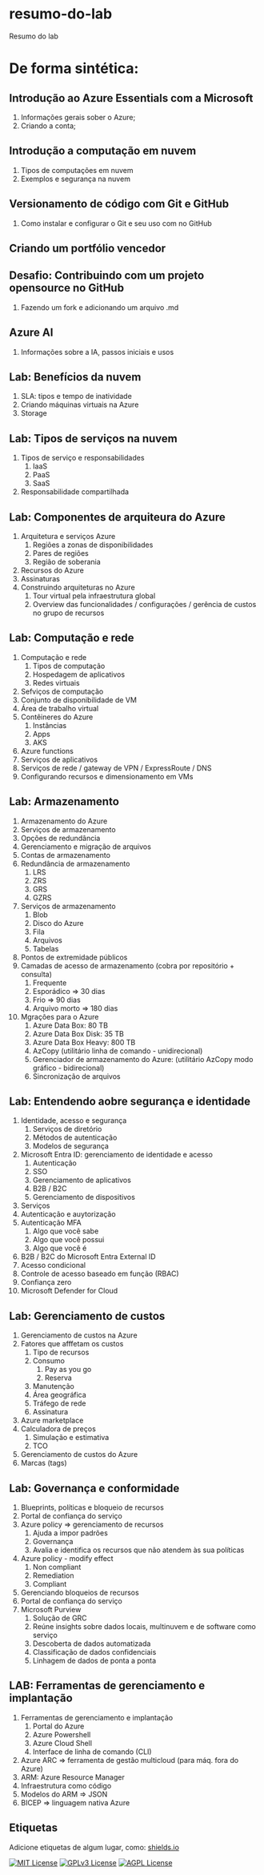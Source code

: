 
# resumo-do-lab
Resumo do lab

# De forma sintética:
## Introdução ao Azure Essentials com a Microsoft
 1. Informações gerais sober o Azure;
 2. Criando a conta;
## Introdução a computação em nuvem
 1. Tipos de computações em nuvem
 2. Exemplos e segurança na nuvem
## Versionamento de código com Git e GitHub
 1. Como instalar e configurar o Git e seu uso com no GitHub
## Criando um portfólio vencedor
## Desafio: Contribuindo com um projeto opensource no GitHub
 1. Fazendo um fork e adicionando um arquivo .md
## Azure AI
1. Informações sobre a IA, passos iniciais e usos

## Lab: Benefícios da nuvem
1. SLA: tipos e tempo de inatividade
2. Criando máquinas virtuais na Azure
3. Storage

## Lab: Tipos de serviços na nuvem
1. Tipos de serviço e responsabilidades
   1. IaaS
   2. PaaS
   3. SaaS
2. Responsabilidade compartilhada

## Lab: Componentes de arquiteura do Azure
1. Arquitetura e serviços Azure
   1. Regiões a zonas de disponibilidades
   2. Pares de regiões
   3. Região de soberania
2. Recursos do Azure
3. Assinaturas
4. Construindo arquiteturas no Azure
   1. Tour virtual pela infraestrutura global
   2. Overview das funcionalidades / configurações / gerência de custos no grupo de recursos

## Lab: Computação e rede
1. Computação e rede
   1. Tipos de computação
   2. Hospedagem de aplicativos
   3. Redes virtuais
 2. Sefviços de computação
 3. Conjunto de disponibilidade de VM
 4. Área de trabalho virtual
 5. Contêineres do Azure
    1. Instâncias
    2. Apps
    3. AKS
 6. Azure functions
 7. Serviços de aplicativos
 8. Serviços de rede / gateway de VPN / ExpressRoute / DNS
 9. Configurando recursos e dimensionamento em VMs

## Lab: Armazenamento
1. Armazenamento do Azure
 1. Serviços de armazenamento
 2. Opções de redundância
 3. Gerenciamento e migração de arquivos
2. Contas de armazenamento
3. Redundância de armazenamento
   1. LRS
   2. ZRS
   3. GRS
   4. GZRS
4. Serviços de armazenamento
   1. Blob
   2. Disco do Azure
   3. Fila
   4. Arquivos
   5. Tabelas
5. Pontos de extremidade públicos
6. Camadas de acesso de armazenamento (cobra por repositório + consulta)
   1. Frequente
   2. Esporádico => 30 dias
   3. Frio => 90 dias
   4. Arquivo morto => 180 dias
7. Mgrações para o Azure
   1. Azure Data Box: 80 TB
   2. Azure Data Box Disk: 35 TB
   3. Azure Data Box Heavy: 800 TB
   4. AzCopy (utilitário linha de comando - unidirecional)
   5. Gerenciador de armazenamento do Azure: (utilitário AzCopy modo gráfico - bidirecional)
   6. Sincronização de arquivos
## Lab: Entendendo aobre segurança e identidade
1. Identidade, acesso e segurança
   1. Serviços de diretório
   2. Métodos de autenticação
   3. Modelos de segurança
2. Microsoft Entra ID: gerenciamento de identidade e acesso
   1. Autenticação
   2. SSO
   3. Gerenciamento de aplicativos
   4. B2B / B2C
   5. Gerenciamento de dispositivos
3. Serviços
4. Autenticação e auytorização
5. Autenticação MFA
   1. Algo que você sabe
   2. Algo que você possui
   3. Algo que você é
6. B2B / B2C do Microsoft Entra External ID
7. Acesso condicional
8. Controle de acesso baseado em função (RBAC)
9. Confiança zero
10. Microsoft Defender for Cloud
    
## Lab: Gerenciamento de custos
1. Gerenciamento de custos na Azure
2. Fatores que afffetam os custos
   1. Tipo de recursos
   2. Consumo
      1. Pay as you go
      2. Reserva
   3. Manutenção
   4. Área geográfica
   5. Tráfego de rede
   6. Assinatura
3. Azure marketplace
4. Calculadora de preços
   1. Simulação e estimativa
   2. TCO
5. Gerenciamento de custos do Azure
6. Marcas (tags)

## Lab: Governança e conformidade
1. Blueprints, políticas e bloqueio de recursos
2. Portal de confiança do serviço
3. Azure policy => gerenciamento de recursos
   1. Ajuda a impor padrões
   2. Governança
   3. Avalia e identifica os recursos que não atendem às sua políticas
4. Azure policy - modify effect
   1. Non compliant
   2. Remediation
   3. Compliant
5. Gerenciando bloqueios de recursos
6. Portal de confiança do serviço
7. Microsoft Purview
   1. Solução de GRC
   2. Reúne insights sobre dados locais, multinuvem e de software como serviço
   3. Descoberta de dados automatizada
   4. Classificação de dados confidenciais
   5. Linhagem de dados de ponta a ponta

## LAB: Ferramentas de gerenciamento e implantação
1. Ferramentas de gerenciamento e implantação
   1. Portal do Azure
   2. Azure Powershell
   3. Azure Cloud Shell
   4. Interface de linha de comando (CLI)
2. Azure ARC => ferramenta de gestão multicloud (para máq. fora do Azure)
3. ARM: Azure Resource Manager
4. Infraestrutura como código
5. Modelos do ARM => JSON
6. BICEP => linguagem nativa Azure
## Etiquetas

Adicione etiquetas de algum lugar, como: [shields.io](https://shields.io/)

[![MIT License](https://img.shields.io/badge/License-MIT-green.svg)](https://choosealicense.com/licenses/mit/)
[![GPLv3 License](https://img.shields.io/badge/License-GPL%20v3-yellow.svg)](https://opensource.org/licenses/)
[![AGPL License](https://img.shields.io/badge/license-AGPL-blue.svg)](http://www.gnu.org/licenses/agpl-3.0)

